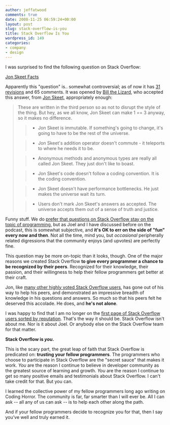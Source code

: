 ```yaml
---
author: jeffatwood
comments: true
date: 2008-11-25 06:59:24+00:00
layout: post
slug: stack-overflow-is-you
title: Stack Overflow Is You
wordpress_id: 149
categories:
- company
- design
---
```



I was surprised to find the following question on Stack Overflow:



[Jon Skeet Facts](http://meta.stackoverflow.com/questions/9134/jon-skeet-facts)



Apparently this "question" is.. somewhat controversial; as of now it has [31 revisions](http://stackoverflow.com/revisions/9134/list) and 65 comments. It was opened by [Bill the Lizard](http://stackoverflow.com/users/1288/bill-the-lizard), who accepted this answer, from [Jon Skeet](http://stackoverflow.com/users/22656/jon-skeet), appropriately enough:





<blockquote>
These are written in the third person so as not to disrupt the style of the thing. But hey, as we all know, Jon Skeet can make 1 == 3 anyway, so it makes no difference.

> 
> 

> 
> 

>   * Jon Skeet is immutable. If something's going to change, it's going to have to be the rest of the universe.

>   * Jon Skeet's addition operator doesn't commute - it teleports to where he needs it to be.

>   * Anonymous methods and anonymous types are really all called Jon Skeet. They just don't like to boast.

>   * Jon Skeet's code doesn't follow a coding convention. It is the coding convention.

>   * Jon Skeet doesn't have performance bottlenecks. He just makes the universe wait its turn.

>   * Users don't mark Jon Skeet's answers as accepted. The universe accepts them out of a sense of truth and justice.

</blockquote>





Funny stuff. We do [prefer that questions on Stack Overflow stay on the topic of programming](http://blog.stackoverflow.com/2008/10/a-question-about-questions/), but as Joel and I have discussed before on the podcast, this is somewhat subjective, and **it's OK to err on the side of "fun" every now and then**. Not all the time, mind you, but _occasional_ peripherally related digressions that the community enjoys (and upvotes) are perfectly fine.



This question may be more on-topic than it looks, though. One of the major reasons we created Stack Overflow **to give every programmer a chance to be recognized by their peers**. Recognized for their knowledge, their passion, and their willingness to help their fellow programmers get better at their craft.



Jon, like [many other highly voted Stack Overflow users](http://stackoverflow.com/users), has gone out of his way to help his peers, and demonstrated an impressive breadth of knowledge in his questions and answers. So much so that his peers felt he deserved this accolade. He does, and **he's not alone**.



I was happy to find that I am no longer on the [first page of Stack Overflow users sorted by reputation](http://stackoverflow.com/users). That's the way it should be. Stack Overflow isn't about me. Nor is it about Joel. Or anybody else on the Stack Overflow team for that matter.



**Stack Overflow is _you_.**



This is the scary part, the great leap of faith that Stack Overflow is predicated on: **trusting your fellow programmers**. The programmers who choose to participate in Stack Overflow are the "secret sauce" that makes it work. _You_ are the reason I continue to believe in developer community as the greatest source of learning and growth. _You_ are the reason I continue to get so many positive emails and testimonials about Stack Overflow. I can't take credit for that. But you can.



I learned the collective power of my fellow programmers long ago writing on Coding Horror. The community is far, far smarter than I will ever be. All I can ask -- all any of us can ask -- is to help each other along the path.



And if your fellow programmers decide to recognize you for that, then I say you’ve well and truly earned it.

